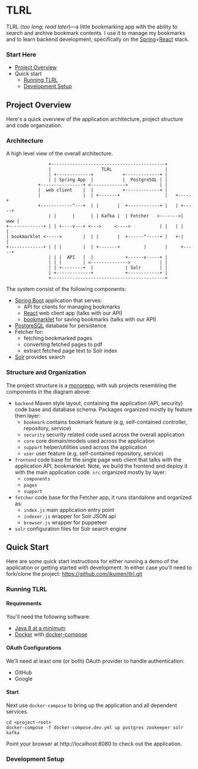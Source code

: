 # TLRL 
TLRL (_too long; read later_)&mdash;a little bookmarking app with the ability to search and archive bookmark contents. I use it to manage my bookmarks and to learn backend development, specifically on the [Spring](//spring.io)+[React](//reactjs.org) stack.


### Start Here
- [Project Overview](#project-overview) 
- Quick start
  - [Running TLRL](#running-tlrl)
  - [Development Setup](#development-setup)


## Project Overview
Here's a quick overview of the application architecture, project structure and code organization.

### Architecture
A high level view of the overall architecture.

```
                +-------------------------------------------+
                |                   TLRL                    |
                | +-------------+           +-------------+ |
                | | Spring App  |           |  PostgreSQL | |
            +----------------+ <------------->            | |
            |  web client    |  |           +-------------+ | 
            |                |  | +-------+                 |   +-----+
            +------------^---+  | |       |  +------------+ |   | +-----+
                | |      |      | | Kafka |  | Fetcher   <------->| www |
+-------------+ | | +----v---+ <--->     <---->           | |   | |     |    
| bookmarklet <----->        |  | |       |  +------^-----+ |   +-|     |
+-------------+ | | |        |  | +-------+         |       |     +-----+
                | | |  API   |  |            +------v-----+ |
                | | |        | <-------------->           | |
                | | +--------+  |            | Solr       | |
                | +-------------+            +------------+ |
                +-------------------------------------------+             
```
The system consist of the following components:
- [Spring Boot](https://spring.io/projects/spring-boot) application that serves:
  - API for clients for managing bookmarks
  - [React](//reactjs.org) web client app (talks with our API)
  - [bookmarklet](https://en.wikipedia.org/wiki/Bookmarklet) for saving bookmarks (talks with our API)
- [PostgreSQL](https://www.postgresql.org/) database for persistence
- Fetcher for:
  - fetching bookmarked pages
  - converting fetched pages to pdf
  - extract fetched page text to Solr index
- [Solr](https://lucene.apache.org/solr/) provides search


### Structure and Organization
The project structure is a [monorepo](https://en.wikipedia.org/wiki/Monorepo), with sub projects resembling the components in the diagram above:
- `backend` Maven style layout, containing the application (API, security) code base and database schema. Packages organized mostly by feature then layer:
  - `bookmark` contains bookmark feature (e.g, self-contained controller, repository, service)
  - `security` security related code used across the overall application
  - `core` core domain/models used across the application
  - `support` helper/utilities used across the application
  - `user` user feature (e.g, self-contained repository, service)
- `frontend` code base for the single page web client that talks with the application API, bookmarklet. Note, we build the frontend and deploy it with the main application code. `src` organized mostly by layer:
  - `components`
  - `pages`
  - `support`
- `fetcher` code base for the Fetcher app, it runs standalone and organized as:
  - `index.js` main application entry point
  - `indexer.js` wrapper for Solr JSON api
  - `browser.js` wrapper for puppeteer 
- `solr` configuration files for Solr search engine
 
## Quick Start
Here are some quick start instructions for either running a demo of the application or getting started with development. In either case you'll need to fork/clone the project: https://github.com/ikumen/tlrl.git

### Running TLRL
#### Requirements
You'll need the following software:
- [Java 8 at a minimum](https://adoptopenjdk.net/)
- [Docker](https://www.docker.com/) with [docker-compose](https://docs.docker.com/compose/install/)

#### OAuth Configurations
We'll need at least one (or both) OAuth provider to handle authentication:
- GitHub
- Google

#### Start
Next use `docker-compose` to bring up the application and all dependent services.
```
cd <project-root>
docker-compose -f docker-compose.dev.yml up postgres zookeeper solr kafka
```

Point your browser at http://localhost:8080 to check out the application.

### Development Setup








